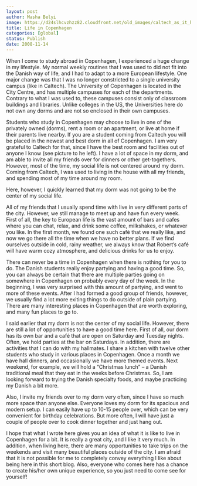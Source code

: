 ```yaml
---
layout: post
author: Masha Belyi
image: https://d24slhcvzhzz82.cloudfront.net/old_images/caltech_as_it_happens/images/2008/11/14/denmark1_001.jpg
title: Life in Copenhagen
categories: [global]
status: Publish
date: 2008-11-14
---
```


When I come to study abroad in Copenhagen, I experienced a huge change in my lifestyle. My
normal weekly routines that I was used to did not fit into the Danish way of
life, and I had to adapt to a more European lifestyle. One major change was
that I was no longer constricted to a single university campus (like in
Caltech). The University of Copenhagen is located in the City Centre, and has
multiple campuses for each of the departments. Contrary to what I was used to,
these campuses consist only of classroom buildings and libraries. Unlike
colleges in the US, the Universities here do not own any dorms and are not so
enclosed in their own campuses.

Students who study in Copenhagen may choose to live in one of the privately owned
(dorms), rent a room or an apartment, or live at home if their
parents live nearby. If you are a student coming from Caltech you will be
placed in the newest and best dorm in all of Copenhagen. I am very grateful to
Caltech for that, since I have the best room and facilities out of anyone I
know (see picture to he left). I have a lot of space in my dorm, and am able to invite all my friends
over for dinners or other get-togethers. However, most of the time, my social
life is not centered around my dorm. Coming from Caltech, I was used to living
in the house with all my friends, and spending most of my time around my room.

Here, however, I quickly learned that my dorm was not going to be the center of
my social life.

All of my friends that I usually spend time with live in very different parts of
the city. However, we still manage to meet up and have fun every week. First of
all, the key to European life is the vast amount of bars and cafes where you
can chat, relax, and drink some coffee, milkshakes, or whatever you like. In
the first month, we found one such café that we really like, and now we go
there all the time when we have no better plans. If we find ourselves outside
in cold, rainy weather, we always know that Robert’s café will have warm cozy
atmosphere, and delicious drinks for us to enjoy.

There can never be a time in Copenhagen when there is nothing for you to do. The
Danish students really enjoy partying and having a good time. So, you can
always be certain that there are multiple parties going on somewhere in
Copenhagen on probably every day of the week. In the beginning, I was very
surprised with this amount of partying, and went to more of these events. After
I had formed a good group of friends, however, we usually find a lot more
exiting things to do outside of plain partying. There are many interesting
places in Copenhagen that are worth exploring, and many fun places to go to.

I
said earlier that my dorm is not the center of my social life. However, there
are still a lot of opportunities to have a good time here. First of all, our
dorm has its own bar and a café that are open on Saturday and Tuesday nights. Often,
we hold parties at the bar on Saturdays. In addition, there are activities that
I can do with my hallmates. I share a kitchen with twelve other students who
study in various places in Copenhagen. Once a month we have hall dinners, and
occasionally we have more themed events. Next weekend, for example, we will hold a “Christmas lunch” – a Danish
traditional meal that they eat in the weeks before Christmas. So, I am looking
forward to trying the Danish specialty foods, and maybe practicing my Danish a
bit more.

Also, I invite my friends over to my dorm very often, since I have so much more space
than anyone else. Everyone loves my dorm for its spacious and modern setup. I
can easily have up to 10-15 people over, which can be very convenient for
birthday celebrations. But more often, I will have just a couple of people over
to cook dinner together and just hang out.

I hope that what I wrote here gives you an idea of what it is like to live in
Copenhagen for a bit. It is really a great city, and I like it very much. In
addition, when living here, there are many opportunities to take trips on the
weekends and visit many beautiful places outside of the city. I am afraid that it
is not possible for me to completely convey everything I like about being here
in this short blog. Also, everyone who comes here has a chance to create
his/her own unique experience, so you just need to come see for yourself!
